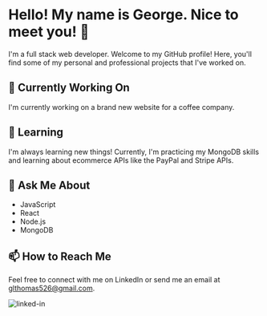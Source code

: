 # Hello! My name is George. Nice to meet you! 👋

I'm a full stack web developer. Welcome to my GitHub profile! Here, you'll find some of my personal and professional projects that I've worked on.

## 🔭 Currently Working On
I'm currently working on a brand new website for a coffee company.

## 🌱 Learning
I'm always learning new things! Currently, I'm practicing my MongoDB skills and learning about ecommerce APIs like the PayPal and Stripe APIs.

## 💬 Ask Me About
* JavaScript
* React
* Node.js
* MongoDB

## 📫 How to Reach Me
Feel free to connect with me on LinkedIn or send me an email at glthomas526@gmail.com.

[<img align="left" alt="linked-in" src="https://img.shields.io/badge/linkedin-%230077B5.svg?&style=for-the-badge&logo=linkedin&logoColor=white" />](https://www.linkedin.com/in/gtgtcode/)<br />
